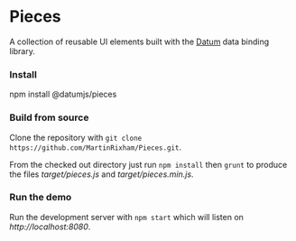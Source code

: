 # Pieces
A collection of reusable UI elements built with the [Datum](https://datumjs.com) data binding library.

### Install

npm install @datumjs/pieces

### Build from source

Clone the repository with `git clone https://github.com/MartinRixham/Pieces.git`.

From the checked out directory just run `npm install` then `grunt` to produce the files *target/pieces.js* and *target/pieces.min.js*.

### Run the demo

Run the development server with `npm start` which will listen on *http://localhost:8080*.
